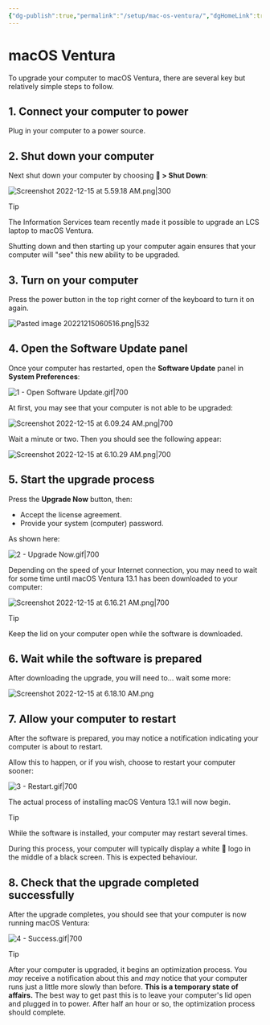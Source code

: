 ```yaml
---
{"dg-publish":true,"permalink":"/setup/mac-os-ventura/","dgHomeLink":true}
---
```


# macOS Ventura

To upgrade your computer to macOS Ventura, there are several key but relatively simple steps to follow. 

## 1. Connect your computer to power

Plug in your computer to a power source.

## 2. Shut down your computer

Next shut down your computer by choosing ** > Shut Down**:

![Screenshot 2022-12-15 at 5.59.18 AM.png|300](/img/user/Media/Screenshot%202022-12-15%20at%205.59.18%20AM.png)

> [!TIP]
> The Information Services team recently made it possible to upgrade an LCS laptop to macOS Ventura. 
> 
> Shutting down and then starting up your computer again ensures that your computer will "see" this new ability to be upgraded.

## 3. Turn on your computer

Press the power button in the top right corner of the keyboard to turn it on again.

![Pasted image 20221215060516.png|532](/img/user/Media/Pasted%20image%2020221215060516.png)

## 4. Open the Software Update panel

Once your computer has restarted, open the **Software Update** panel in **System Preferences**:

![1 - Open Software Update.gif|700](/img/user/Media/1%20-%20Open%20Software%20Update.gif)

At first, you may see that your computer is not able to be upgraded:

![Screenshot 2022-12-15 at 6.09.24 AM.png|700](/img/user/Media/Screenshot%202022-12-15%20at%206.09.24%20AM.png)

Wait a minute or two. Then you should see the following appear:

![Screenshot 2022-12-15 at 6.10.29 AM.png|700](/img/user/Media/Screenshot%202022-12-15%20at%206.10.29%20AM.png)

## 5. Start the upgrade process

Press the **Upgrade Now** button, then:

- Accept the license agreement.
- Provide your system (computer) password.

As shown here:

![2 - Upgrade Now.gif|700](/img/user/Media/2%20-%20Upgrade%20Now.gif)

Depending on the speed of your Internet connection, you may need to wait for some time until macOS Ventura 13.1 has been downloaded to your computer:

![Screenshot 2022-12-15 at 6.16.21 AM.png|700](/img/user/Media/Screenshot%202022-12-15%20at%206.16.21%20AM.png)

> [!TIP]
> Keep the lid on your computer open while the software is downloaded.

## 6. Wait while the software is prepared

After downloading the upgrade, you will need to... wait some more:

![Screenshot 2022-12-15 at 6.18.10 AM.png](/img/user/Media/Screenshot%202022-12-15%20at%206.18.10%20AM.png)

## 7. Allow your computer to restart

After the software is prepared, you may notice a notification indicating your computer is about to restart.

Allow this to happen, or if you wish, choose to restart your computer sooner:

![3 - Restart.gif|700](/img/user/Media/3%20-%20Restart.gif)

The actual process of installing macOS Ventura 13.1 will now begin.

> [!TIP]
> While the software is installed, your computer may restart several times.
> 
> During this process, your computer will typically display a white  logo in the middle of a black screen. This is expected behaviour.

## 8. Check that the upgrade completed successfully

After the upgrade completes, you should see that your computer is now running macOS Ventura:

![4 - Success.gif|700](/img/user/Media/4%20-%20Success.gif)

> [!TIP]
> After your computer is upgraded, it begins an optimization process. You *may* receive a notification about this and *may* notice that your computer runs just a little more slowly than before. **This is a temporary state of affairs.** The best way to get past this is to leave your computer's lid open and plugged in to power. After half an hour or so, the optimization process should complete.